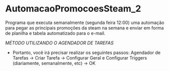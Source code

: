 # AutomacaoPromocoesSteam_2
Programa que executa semanalmente (segunda feira 12:00) uma automação para pegar as principais promoções da steam na semana e enviar em forma de planilha e tabela automatizado para o e-mail.

*MÉTODO UTILIZANDO O AGENDADOR DE TAREFAS*
- Portanto, você irá precisar realizar os seguintes passos:
Agendador de Tarefas -> Criar Tarefa -> Configurar Geral e Configurar Triggers (diariamente, semanalmente, etc) -> OK
